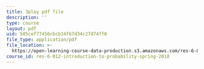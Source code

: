 ```yaml
---
title: 3play pdf file
description: ''
type: course
layout: pdf
uid: 505cef77456cbcb14f67d34c27d74ff0
file_type: application/pdf
file_location: >-
  https://open-learning-course-data-production.s3.amazonaws.com/res-6-012-introduction-to-probability-spring-2018/505cef77456cbcb14f67d34c27d74ff0_6-gN0dDHU-4.pdf
course_id: res-6-012-introduction-to-probability-spring-2018
---
```

